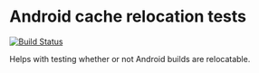 # Android cache relocation tests

[![Build Status](https://travis-ci.org/lptr/android-relocation-test.svg?branch=master)](https://travis-ci.org/lptr/android-relocation-test)

Helps with testing whether or not Android builds are relocatable.
